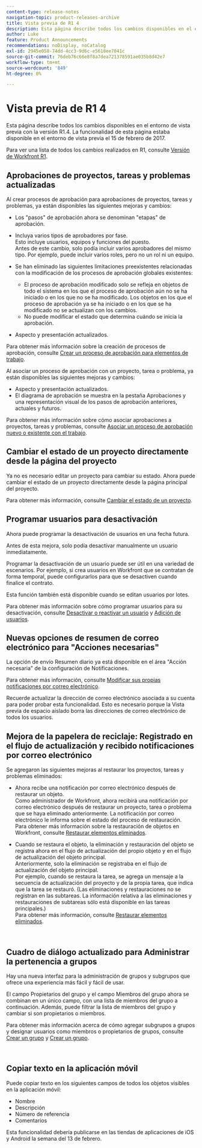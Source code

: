 ```yaml
---
content-type: release-notes
navigation-topic: product-releases-archive
title: Vista previa de R1 4
description: Esta página describe todos los cambios disponibles en el entorno de vista previa con la versión R1.4. La funcionalidad de esta página estaba disponible en el entorno de vista previa el 15 de febrero de 2017.
author: Luke
feature: Product Announcements
recommendations: noDisplay, noCatalog
exl-id: 2945e058-74dd-4cc3-9d6c-e5618ee7041c
source-git-commit: 76deb76c66e8f8a7dea721378591ae035b8d42e7
workflow-type: tm+mt
source-wordcount: '849'
ht-degree: 0%

---
```


# Vista previa de R1 4

Esta página describe todos los cambios disponibles en el entorno de vista previa con la versión R1.4. La funcionalidad de esta página estaba disponible en el entorno de vista previa el 15 de febrero de 2017.

Para ver una lista de todos los cambios realizados en R1, consulte [Versión de Workfront R1](../../../../product-announcements/product-releases/quarterly-release-archive/r1-release-activity/workfront-r1-release.md).

## Aprobaciones de proyectos, tareas y problemas actualizadas

Al crear procesos de aprobación para aprobaciones de proyectos, tareas y problemas, ya están disponibles las siguientes mejoras y cambios: 

* Los &quot;pasos&quot; de aprobación ahora se denominan &quot;etapas&quot; de aprobación.
* Incluya varios tipos de aprobadores por fase.\
  Esto incluye usuarios, equipos y funciones del puesto.\
  Antes de este cambio, solo podía incluir varios aprobadores del mismo tipo. Por ejemplo, puede incluir varios roles, pero no un rol ni un equipo.

* Se han eliminado las siguientes limitaciones preexistentes relacionadas con la modificación de los procesos de aprobación globales existentes:

   * El proceso de aprobación modificado solo se refleja en objetos de todo el sistema en los que el proceso de aprobación aún no se ha iniciado o en los que no se ha modificado. Los objetos en los que el proceso de aprobación ya se ha iniciado o en los que se ha modificado no se actualizan con los cambios.
   * No puede modificar el estado que determina cuándo se inicia la aprobación.

* Aspecto y presentación actualizados.

Para obtener más información sobre la creación de procesos de aprobación, consulte [Crear un proceso de aprobación para elementos de trabajo](../../../../administration-and-setup/customize-workfront/configure-approval-milestone-processes/create-approval-processes.md).

Al asociar un proceso de aprobación con un proyecto, tarea o problema, ya están disponibles las siguientes mejoras y cambios:

* Aspecto y presentación actualizados.
* El diagrama de aprobación se muestra en la pestaña Aprobaciones y una representación visual de los pasos de aprobación anteriores, actuales y futuros.

Para obtener más información sobre cómo asociar aprobaciones a proyectos, tareas y problemas, consulte [Asociar un proceso de aprobación nuevo o existente con el trabajo](../../../../review-and-approve-work/manage-approvals/associate-approval-with-work.md).

## Cambiar el estado de un proyecto directamente desde la página del proyecto

Ya no es necesario editar un proyecto para cambiar su estado. Ahora puede cambiar el estado de un proyecto directamente desde la página principal del proyecto.

Para obtener más información, consulte [Cambiar el estado de un proyecto](../../../../manage-work/projects/manage-projects/change-project-status.md).

## Programar usuarios para desactivación

Ahora puede programar la desactivación de usuarios en una fecha futura.

Antes de esta mejora, solo podía desactivar manualmente un usuario inmediatamente.

Programar la desactivación de un usuario puede ser útil en una variedad de escenarios. Por ejemplo, si crea usuarios en Workfront que se contratan de forma temporal, puede configurarlos para que se desactiven cuando finalice el contrato.

Esta función también está disponible cuando se editan usuarios por lotes. 

Para obtener más información sobre cómo programar usuarios para su desactivación, consulte [Desactivar o reactivar un usuario](../../../../administration-and-setup/add-users/create-and-manage-users/deactivate-a-user.md) y [Adición de usuarios](../../../../administration-and-setup/add-users/create-and-manage-users/add-users.md).

## Nuevas opciones de resumen de correo electrónico para &quot;Acciones necesarias&quot;

La opción de envío Resumen diario ya está disponible en el área &quot;Acción necesaria&quot; de la configuración de Notificaciones.

Para obtener más información, consulte [Modificar sus propias notificaciones por correo electrónico](../../../../workfront-basics/using-notifications/activate-or-deactivate-your-own-event-notifications.md).

Recuerde actualizar la dirección de correo electrónico asociada a su cuenta para poder probar esta funcionalidad. Esto es necesario porque la Vista previa de espacio aislado borra las direcciones de correo electrónico de todos los usuarios.

## Mejora de la papelera de reciclaje: Registrado en el flujo de actualización y recibido notificaciones por correo electrónico

Se agregaron las siguientes mejoras al restaurar los proyectos, tareas y problemas eliminados:

* Ahora recibe una notificación por correo electrónico después de restaurar un objeto.\
  Como administrador de Workfront, ahora recibirá una notificación por correo electrónico después de restaurar un proyecto, tarea o problema que se haya eliminado anteriormente. La notificación por correo electrónico le informa sobre el estado del proceso de restauración.\
  Para obtener más información sobre la restauración de objetos en Workfront, consulte [Restaurar elementos eliminados](../../../../administration-and-setup/manage-workfront/manage-deleted-items/restore-deleted-items.md).

* Cuando se restaura el objeto, la eliminación y restauración del objeto se registra ahora en el flujo de actualización del propio objeto y en el flujo de actualización del objeto principal.\
  Anteriormente, solo la eliminación se registraba en el flujo de actualización del objeto principal.\
  Por ejemplo, cuando se restaura la tarea, se agrega un mensaje a la secuencia de actualización del proyecto y de la propia tarea, que indica que la tarea se restauró. (Las eliminaciones y restauraciones no se registran en las subtareas. La información relativa a las eliminaciones y restauraciones de subtareas sólo está disponible en las tareas principales.)\
  Para obtener más información, consulte [Restaurar elementos eliminados](../../../../administration-and-setup/manage-workfront/manage-deleted-items/restore-deleted-items.md).

 

## Cuadro de diálogo actualizado para Administrar la pertenencia a grupos

Hay una nueva interfaz para la administración de grupos y subgrupos que ofrece una experiencia más fácil y fácil de usar.

El campo Propietarios del grupo y el campo Miembros del grupo ahora se combinan en un único campo, con una lista de miembros del grupo a continuación. Además, puede filtrar la lista de miembros del grupo y cambiar si son propietarios o miembros. 

Para obtener más información acerca de cómo agregar subgrupos a grupos y designar usuarios como miembros o propietarios de grupos, consulte [Crear un grupo](../../../../administration-and-setup/manage-groups/create-and-manage-groups/create-a-group.md) y [Crear un grupo](../../../../administration-and-setup/manage-groups/create-and-manage-groups/create-a-group.md). 

 

## Copiar texto en la aplicación móvil

Puede copiar texto en los siguientes campos de todos los objetos visibles en la aplicación móvil:

* Nombre
* Descripción
* Número de referencia
* Comentarios

Esta funcionalidad debería publicarse en las tiendas de aplicaciones de iOS y Android la semana del 13 de febrero.
